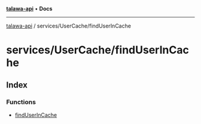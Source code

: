 [**talawa-api**](../../../README.md) • **Docs**

***

[talawa-api](../../../modules.md) / services/UserCache/findUserInCache

# services/UserCache/findUserInCache

## Index

### Functions

- [findUserInCache](functions/findUserInCache.md)
